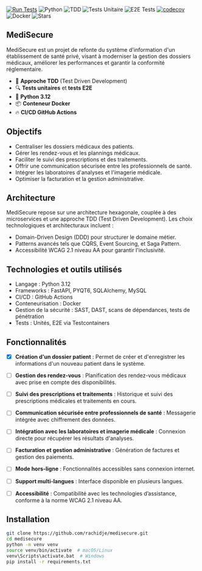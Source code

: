 [![Run Tests](https://github.com/rachidje/medisecure/actions/workflows/run-tests.yaml/badge.svg)](https://github.com/rachidje/medisecure/actions/workflows/run-tests.yaml)
![Python](https://img.shields.io/badge/python-3.12-blue?logo=python)
![TDD](https://img.shields.io/badge/TDD-Test%20Driven%20Development-brightgreen?logo=testcafe)
![Tests Unitaire](https://img.shields.io/badge/tests-unit-green?style=flat-square)
![E2E Tests](https://img.shields.io/badge/tests-e2e-yellow?style=flat-square)
[![codecov](https://codecov.io/gh/rachidje/medisecure/graph/badge.svg?token=ZT5V9MA8C0)](https://codecov.io/gh/rachidje/medisecure)
![Docker](https://img.shields.io/badge/docker-available-blue?logo=docker)
![Stars](https://img.shields.io/github/stars/rachidje/medisecure?style=social)


## MediSecure

MediSecure est un projet de refonte du système d'information d'un établissement de santé privé, visant à moderniser la gestion des dossiers médicaux, améliorer les performances et garantir la conformité réglementaire.

- 🧪 **Approche TDD** (Test Driven Development) 
- 🔍 **Tests unitaires** et **tests E2E** 
- 🐍 **Python 3.12** 
- 📦 **Conteneur Docker** 
- 🔥 **CI/CD GitHub Actions**

## Objectifs

- Centraliser les dossiers médicaux des patients.
- Gérer les rendez-vous et les plannings médicaux.
- Faciliter le suivi des prescriptions et des traitements.
- Offrir une communication sécurisée entre les professionnels de santé.
- Intégrer les laboratoires d'analyses et l'imagerie médicale.
- Optimiser la facturation et la gestion administrative.

## Architecture
MediSecure repose sur une architecture hexagonale, couplée à des microservices et une approche TDD (Test Driven Development). Les choix technologiques et architecturaux incluent :

- Domain-Driven Design (DDD) pour structurer le domaine métier.
- Patterns avancés tels que CQRS, Event Sourcing, et Saga Pattern.
- Accessibilité WCAG 2.1 niveau AA pour garantir l'inclusivité.

## Technologies et outils utilisés
- Langage : Python 3.12
- Frameworks : FastAPI, PYQT6, SQLAlchemy, MySQL
- CI/CD : GitHub Actions
- Conteneurisation : Docker
- Gestion de la sécurité : SAST, DAST, scans de dépendances, tests de pénétration
- Tests : Unités, E2E via Testcontainers


## **Fonctionnalités**

- [x] **Création d'un dossier patient** : Permet de créer et d'enregistrer les informations d'un nouveau patient dans le système.
- [ ] **Gestion des rendez-vous** : Planification des rendez-vous médicaux avec prise en compte des disponibilités.
- [ ] **Suivi des prescriptions et traitements** : Historique et suivi des prescriptions médicales et traitements en cours.
- [ ] **Communication sécurisée entre professionnels de santé** : Messagerie intégrée avec chiffrement des données.
- [ ] **Intégration avec les laboratoires et imagerie médicale** : Connexion directe pour récupérer les résultats d'analyses.
- [ ] **Facturation et gestion administrative** : Génération de factures et gestion des paiements.
- [ ] **Mode hors-ligne** : Fonctionnalités accessibles sans connexion internet.
- [ ] **Support multi-langues** : Interface disponible en plusieurs langues.
- [ ] **Accessibilité** : Compatibilité avec les technologies d’assistance, conforme à la norme WCAG 2.1 niveau AA.


## **Installation**

```bash
git clone https://github.com/rachidje/medisecure.git
cd medisecure
python -m venv venv
source venv/bin/activate  # macOS/Linux
venv\Scripts\activate.bat  # Windows
pip install -r requirements.txt
```